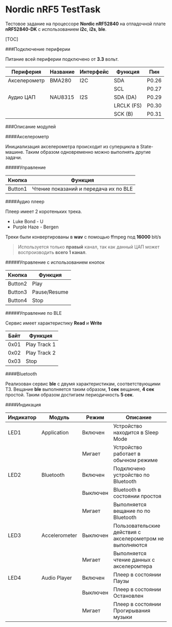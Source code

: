 # Nordic nRF5 TestTask

Тестовое задание на процессоре **Nordic nRF52840** на отладочной плате **nRF52840-DK** с использованием  **i2c**, **i2s**, **ble**.

[TOC]

###Подключение периферии

Питание всей периферии подключено от **3.3** вольт.

| Периферия    | Название | Интерфейс | Функция    | Пин   |
| ------------ | -------- | --------- | ---------- | ----- |
| Акселерометр | BMA280   | I2C       | SDA        | P0.26 |
|              |          |           | SCL        | P0.27 |
| Аудио ЦАП    | NAU8315  | I2S       | SDA (DA)   | P0.29 |
|              |          |           | LRCLK (FS) | P0.30 |
|              |          |           | SCK (B)    | P0.31 |

###Описание модулей

####Акселерометр

Инициализация акселерометра происходит из суперцикла в State-машине.
Таким образом одновременно можно выполнять другие задачи.

#####Управление

| Кнопка  | Функция                               |
| ------- | ------------------------------------- |
| Button1 | Чтение показаний и передача их по BLE |

####Аудио плеер

Плеер имеет 2 коротеньких трека.
- Luke Bond - U
- Purple Haze - Bergen

Треки были конвертированы в **wav** с помощью ffmpeg под **16000** bit/s

> Используется только **правый** канал, так как данный ЦАП может воспроизводить **всего 1 канал**.

#####Управление с использованием кнопок

| Кнопка  | Функция      |
| ------- | ------------ |
| Button2 | Play         |
| Button3 | Pause/Resume |
| Button4 | Stop         |

#####Управление по BLE

Сервис имеет характеристику **Read** и **Write**

| Байт    | Функция      |
| ------- | ------------ |
| 0x01    | Play Track 1 |
| 0x02    | Play Track 2 |
| 0x03    | Stop         |


####Bluetooth

Реализован сервис **ble** с двумя характеристикам, соответствующими ТЗ.
Вещание **ble** выполняется таким образом, **1 сек** вещание, **4 сек** простой.
Таким образом достигаем периодичность **5 сек**.

####Индикация

| Индикатор | Модуль        | Режим     | Описание   |
| --------- | ------------- | --------- | ---------- |
| LED1      | Application   | Включен   | Устройство находится в Sleep Mode |
|           |               | Мигает    | Устройство работает в обычном режиме |
| LED2      | Bluetooth     | Включен   | Подключено устройство по Bluetooth |
|           |               | Выключен  | Bluetooth в состоянии простоя |
|           |               | Мигает    | Выполняется вещание по по Bluetooth |
| LED3      | Accelerometer | Выключен  | Пользовательские действия с акселерометром не выполняются |
|           |               | Мигает    | Выполняется чтение данных с акселеромтера |
| LED4      | Audio Player  | Включен   | Плеер в состоянии Паузы |
|           |               | Выключен  | Плеер в состоянии Остановлен |
|           |               | Мигает    | Плеер в состоянии Прогирывания музыки |
